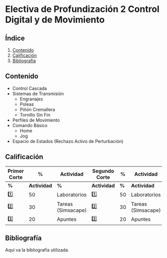 # Electiva de Profundización 2 Control Digital y de Movimiento 

## Índice
1. [Contenido](#contenido)
2. [Calificación](#calificación)
3. [Bibliografía](#bibliografía)

## Contenido
- Control Cascada
- Sistemas de Transmisión
  - Engranajes
  - Poleas
  - Piñón Cremallera
  - Tornillo Sin Fin
- Perfiles de Movimiento
- Comando Básico
  - Home
  - Jog
- Espacio de Estados (Rechazo Activo de Perturbación)

## Calificación
<div align="center">

| **Primer Corte** | **%** | **Actividad** | **Segundo Corte** | **%** | **Actividad** | **Tercer Corte** | **%** | **Actividad** |
|-----------------|----|-------------|-----------------|----|-------------|-----------------|----|-------------|
| **%** |**Actividad** | **%** |**Actividad** | **%** |**Actividad** |
| 1️⃣ | 50 | Laboratorios | 1️⃣ | 50 | Laboratorios | 1️⃣ | 50 | Laboratorios |
| 2️⃣ | 30 | Tareas (Simsacape) | 2️⃣ | 30 | Tareas (Simsacape) | 2️⃣ | 30 | Tareas (Simsacape) |
| 3️⃣ | 20 | Apuntes | 3️⃣ | 20 | Apuntes | 3️⃣ | 20 | Apuntes |

</div>


## Bibliografía
Aquí va la bibliografía utilizada.
